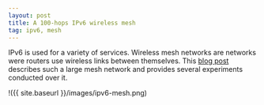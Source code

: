 ```yaml
---
layout: post
title: A 100-hops IPv6 wireless mesh
tag: ipv6, mesh
---
```


IPv6 is used for a variety of services. Wireless mesh networks are networks were routers use wireless links between themselves. This [blog post](http://www.thingsquare.com/blog/articles/100-hops-ipv6-mesh/) describes such a large mesh network and provides several experiments conducted over it.

!({{ site.baseurl }}/images/ipv6-mesh.png)

